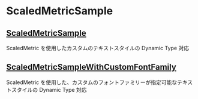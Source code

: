 # ScaledMetricSample

## [ScaledMetricSample](./Sources/ScaledMetricSample)
ScaledMetric を使用したカスタムのテキストスタイルの Dynamic Type 対応

## [ScaledMetricSampleWithCustomFontFamily](./Sources/ScaledMetricSampleWithCustomFontFamily)
ScaledMetric を使用した、カスタムのフォントファミリーが指定可能なテキストスタイルの Dynamic Type 対応
